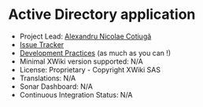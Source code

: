 # Active Directory application

* Project Lead: [Alexandru Nicolae Cotiugă](http://www.xwikisas.com/xwiki/bin/view/XWiki/acotiuga) 
* [Issue Tracker](https://jira.xwikisas.com/projects/ADAPP) 
* [Development Practices](http://dev.xwiki.org/xwiki/bin/view/Community/DevelopmentPractices) (as much as you can !)
* Minimal XWiki version supported: N/A
* License: Proprietary - Copyright XWiki SAS
* Translations: N/A 
* Sonar Dashboard: N/A 
* Continuous Integration Status: N/A 
